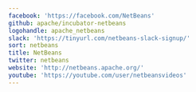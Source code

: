 ```yaml
---
facebook: 'https://facebook.com/NetBeans'
github: apache/incubator-netbeans
logohandle: apache_netbeans
slack: 'https://tinyurl.com/netbeans-slack-signup/'
sort: netbeans
title: NetBeans
twitter: netbeans
website: 'http://netbeans.apache.org/'
youtube: 'https://youtube.com/user/netbeansvideos'
---
```

